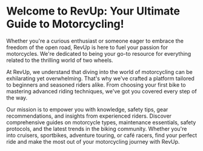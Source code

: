 # Welcome to RevUp: Your Ultimate Guide to Motorcycling!

Whether you're a curious enthusiast or someone eager to embrace the freedom of the open road, RevUp is here to fuel your passion for motorcycles. We're dedicated to being your go-to resource for everything related to the thrilling world of two wheels.

At RevUp, we understand that diving into the world of motorcycling can be exhilarating yet overwhelming. That's why we've crafted a platform tailored to beginners and seasoned riders alike. From choosing your first bike to mastering advanced riding techniques, we've got you covered every step of the way.

Our mission is to empower you with knowledge, safety tips, gear recommendations, and insights from experienced riders. Discover comprehensive guides on motorcycle types, maintenance essentials, safety protocols, and the latest trends in the biking community. Whether you're into cruisers, sportbikes, adventure touring, or café racers, find your perfect ride and make the most out of your motorcycling journey with RevUp.

